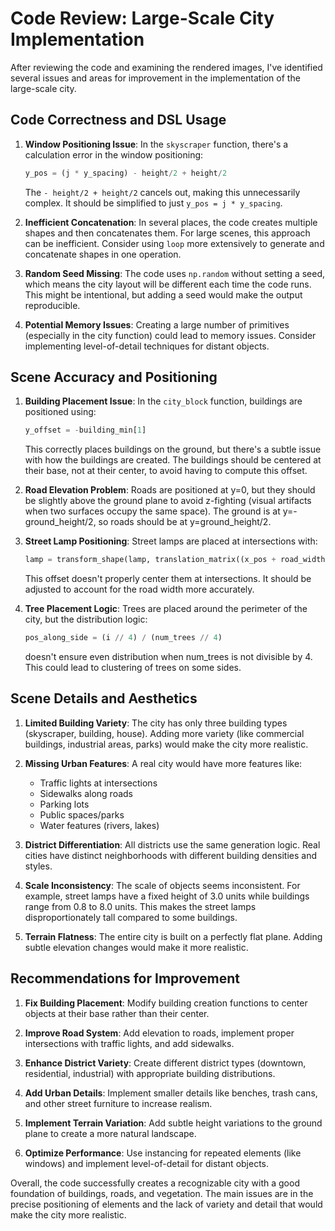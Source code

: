# Code Review: Large-Scale City Implementation

After reviewing the code and examining the rendered images, I've identified several issues and areas for improvement in the implementation of the large-scale city.

## Code Correctness and DSL Usage

1. **Window Positioning Issue**: In the `skyscraper` function, there's a calculation error in the window positioning:
   ```python
   y_pos = (j * y_spacing) - height/2 + height/2
   ```
   The `- height/2 + height/2` cancels out, making this unnecessarily complex. It should be simplified to just `y_pos = j * y_spacing`.

2. **Inefficient Concatenation**: In several places, the code creates multiple shapes and then concatenates them. For large scenes, this approach can be inefficient. Consider using `loop` more extensively to generate and concatenate shapes in one operation.

3. **Random Seed Missing**: The code uses `np.random` without setting a seed, which means the city layout will be different each time the code runs. This might be intentional, but adding a seed would make the output reproducible.

4. **Potential Memory Issues**: Creating a large number of primitives (especially in the city function) could lead to memory issues. Consider implementing level-of-detail techniques for distant objects.

## Scene Accuracy and Positioning

1. **Building Placement Issue**: In the `city_block` function, buildings are positioned using:
   ```python
   y_offset = -building_min[1]
   ```
   This correctly places buildings on the ground, but there's a subtle issue with how the buildings are created. The buildings should be centered at their base, not at their center, to avoid having to compute this offset.

2. **Road Elevation Problem**: Roads are positioned at y=0, but they should be slightly above the ground plane to avoid z-fighting (visual artifacts when two surfaces occupy the same space). The ground is at y=-ground_height/2, so roads should be at y=ground_height/2.

3. **Street Lamp Positioning**: Street lamps are placed at intersections with:
   ```python
   lamp = transform_shape(lamp, translation_matrix((x_pos + road_width/2, 0, z_pos + road_width/2)))
   ```
   This offset doesn't properly center them at intersections. It should be adjusted to account for the road width more accurately.

4. **Tree Placement Logic**: Trees are placed around the perimeter of the city, but the distribution logic:
   ```python
   pos_along_side = (i // 4) / (num_trees // 4)
   ```
   doesn't ensure even distribution when num_trees is not divisible by 4. This could lead to clustering of trees on some sides.

## Scene Details and Aesthetics

1. **Limited Building Variety**: The city has only three building types (skyscraper, building, house). Adding more variety (like commercial buildings, industrial areas, parks) would make the city more realistic.

2. **Missing Urban Features**: A real city would have more features like:
   - Traffic lights at intersections
   - Sidewalks along roads
   - Parking lots
   - Public spaces/parks
   - Water features (rivers, lakes)

3. **District Differentiation**: All districts use the same generation logic. Real cities have distinct neighborhoods with different building densities and styles.

4. **Scale Inconsistency**: The scale of objects seems inconsistent. For example, street lamps have a fixed height of 3.0 units while buildings range from 0.8 to 8.0 units. This makes the street lamps disproportionately tall compared to some buildings.

5. **Terrain Flatness**: The entire city is built on a perfectly flat plane. Adding subtle elevation changes would make it more realistic.

## Recommendations for Improvement

1. **Fix Building Placement**: Modify building creation functions to center objects at their base rather than their center.

2. **Improve Road System**: Add elevation to roads, implement proper intersections with traffic lights, and add sidewalks.

3. **Enhance District Variety**: Create different district types (downtown, residential, industrial) with appropriate building distributions.

4. **Add Urban Details**: Implement smaller details like benches, trash cans, and other street furniture to increase realism.

5. **Implement Terrain Variation**: Add subtle height variations to the ground plane to create a more natural landscape.

6. **Optimize Performance**: Use instancing for repeated elements (like windows) and implement level-of-detail for distant objects.

Overall, the code successfully creates a recognizable city with a good foundation of buildings, roads, and vegetation. The main issues are in the precise positioning of elements and the lack of variety and detail that would make the city more realistic.